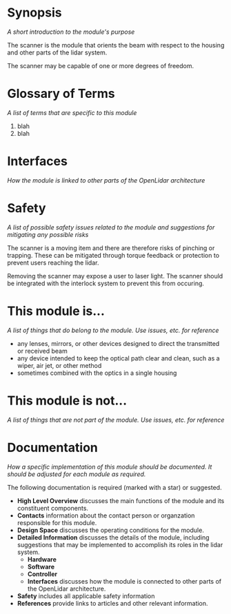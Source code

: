 # Synopsis
_A short introduction to the module's purpose_

The scanner is the module that orients the beam with respect to the housing and other parts of the lidar system.

The scanner may be capable of one or more degrees of freedom.

# Glossary of Terms
_A list of terms that are specific to this module_
1. blah
2. blah

# Interfaces
_How the module is linked to other parts of the OpenLidar architecture_

# Safety
_A list of possible safety issues related to the module and suggestions for mitigating any possible risks_

The scanner is a moving item and there are therefore risks of pinching or trapping. These can be mitigated through torque feedback or protection to prevent users reaching the lidar.

Removing the scanner may expose a user to laser light. The scanner should be integrated with the interlock system to prevent this from occuring.

# This module is...
_A list of things that do belong to the module. Use issues, etc. for reference_

- any lenses, mirrors, or other devices designed to direct the transmitted or received beam
- any device intended to keep the optical path clear and clean, such as a wiper, air jet, or other method
- sometimes combined with the optics in a single housing

# This module is not...
_A list of things that are not part of the module. Use issues, etc. for reference_

# Documentation
_How a specific implementation of this module should be documented. It should be adjusted for each module as required._

The following documentation is required (marked with a star) or suggested.
- **High Level Overview** discusses the main functions of the module and its constituent components.
- **Contacts** information about the contact person or organzation responsible for this module.
- **Design Space** discusses the operating conditions for the module.
- **Detailed Information** discusses the details of the module, including suggestions that may be implemented to accomplish its roles in the lidar system.
  - **Hardware**
  - **Software**
  - **Controller**
  - **Interfaces** discusses how the module is connected to other parts of the OpenLidar architecture.
- **Safety** includes all applicable safety information
- **References** provide links to articles and other relevant information.
